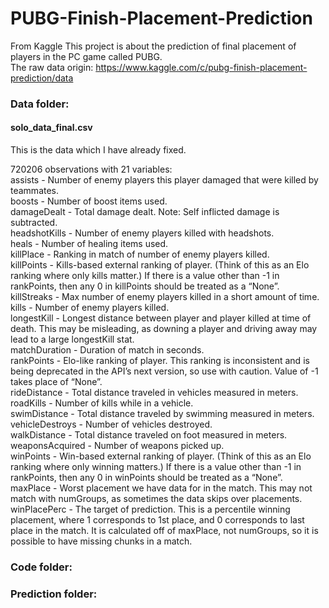 # PUBG-Finish-Placement-Prediction
From Kaggle
This project is about the prediction of final placement of players in the PC game called PUBG.        
The raw data origin:
https://www.kaggle.com/c/pubg-finish-placement-prediction/data
### Data folder:
#### solo_data_final.csv
This is the data which I have already fixed.

720206 observations with 21 variables:    
assists - Number of enemy players this player damaged that were killed by teammates.    
boosts - Number of boost items used.    
damageDealt - Total damage dealt. Note: Self inflicted damage is subtracted.    
headshotKills - Number of enemy players killed with headshots.      
heals - Number of healing items used.     
killPlace - Ranking in match of number of enemy players killed.         
killPoints - Kills-based external ranking of player. (Think of this as an Elo ranking where only kills matter.) If there is a value other than -1 in rankPoints, then any 0 in killPoints should be treated as a “None”.      
killStreaks - Max number of enemy players killed in a short amount of time.           
kills - Number of enemy players killed.         
longestKill - Longest distance between player and player killed at time of death. This may be misleading, as downing a player and driving away may lead to a large longestKill stat.        
matchDuration - Duration of match in seconds.         
rankPoints - Elo-like ranking of player. This ranking is inconsistent and is being deprecated in the API’s next version, so use with caution. Value of -1 takes place of “None”.        
rideDistance - Total distance traveled in vehicles measured in meters.
roadKills - Number of kills while in a vehicle.         
swimDistance - Total distance traveled by swimming measured in meters.          
vehicleDestroys - Number of vehicles destroyed.       
walkDistance - Total distance traveled on foot measured in meters.        
weaponsAcquired - Number of weapons picked up.        
winPoints - Win-based external ranking of player. (Think of this as an Elo ranking where only winning matters.) If there is a value other than -1 in rankPoints, then any 0 in winPoints should be treated as a “None”.     
maxPlace - Worst placement we have data for in the match. This may not match with numGroups, as sometimes the data skips over placements.       
winPlacePerc - The target of prediction. This is a percentile winning placement, where 1 corresponds to 1st place, and 0 corresponds to last place in the match. It is calculated off of maxPlace, not numGroups, so it is possible to have missing chunks in a match.        
### Code folder:
 
### Prediction folder:

